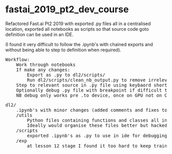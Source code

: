 # fastai_2019_pt2_dev_course

Refactored Fast.ai Pt2 2019 with exported .py files all in a centralised location, exported all notebooks as scripts so that source code goto definition can be used in an IDE.
 
(I found it very difficult to follow the .ipynb's with chained exports and without being able to step to definition when required).

<pre>
Workflow:
    Work through notebooks
    If make any changes: 
        Export as .py to dl2/scripts/
        Run dl2/scripts/clean_nb_output.py to remove irrelevant ipynb code
    Step to relevant source in .py file using keybaord shortcuts
    Optionally debug .py file with breakpoint if difficult to follow
    NB debug only works pre .to_device, once on GPU not on CPU to be able to set breakpoints
</pre>

<pre>
dl2/
    .ipynb's with minor changes (added comments and fixes to improve readability for me)
    /utils
        Python files containing functions and classes all in one place
        Ideally would organise these files better but hacked it to get get through in reasonable time
    /scripts
        exported .ipynb's as .py to use in ide for debugging/stepping to source in ide 
    /exp
        at lesson 12 stage I found it too hard to keep traing changes so just exported all .py scripts in exp into one file and imported that file.
</pre>